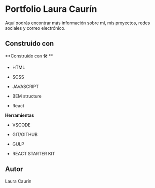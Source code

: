 # Portfolio Laura Caurín

Aquí podrás encontrar más información sobre mí, mis proyectos, redes sociales y correo electrónico.


## Construido con

**Construido con 🛠️ **

- HTML

- SCSS

- JAVASCRIPT

- BEM structure

- React

**Herramientas**

- VSCODE

- GIT/GITHUB

- GULP

- REACT STARTER KIT

## Autor

Laura Caurín
